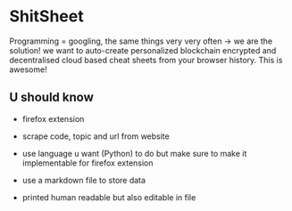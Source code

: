 # ShitSheet
Programming = googling, the same things very very often -> we are the solution! we want to auto-create personalized blockchain encrypted and decentralised cloud based cheat sheets from your browser history.
This is awesome!


## U should know
- firefox extension

- scrape code, topic and url from website
- use language u want (Python) to do but make sure to make it implementable for firefox extension

- use a markdown file to store data
- printed human readable but also editable in file 


